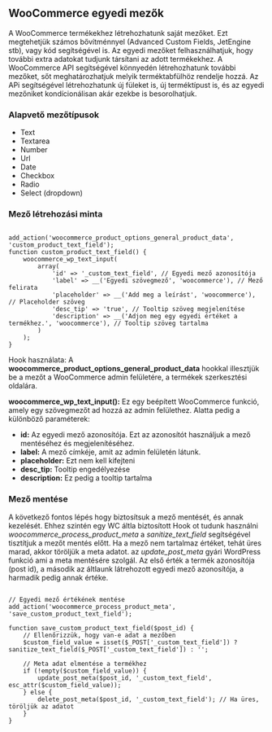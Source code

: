 ## WooCommerce egyedi mezők

A WooCommerce termékekhez létrehozhatunk saját mezőket. Ezt megtehetjük számos bővítménnyel (Advanced Custom Fields, JetEngine stb), vagy kód segítségével is. Az egyedi mezőket felhasználhatjuk, hogy további extra adatokat tudjunk társítani az adott termékekhez. A WooCommerce API segítségével 
könnyedén létrehozhatunk további mezőket, sőt meghatározhatjuk melyik terméktabfülhöz rendelje hozzá. Az APi segítségével létrehozhatunk új füleket is, új terméktípust is, és az egyedi mezőniket kondícionálisan akár ezekbe is besorolhatjuk. 

### Alapvető mezőtípusok

* Text
* Textarea
* Number
* Url
* Date
* Checkbox
* Radio
* Select (dropdown)

### Mező létrehozási minta

```

add_action('woocommerce_product_options_general_product_data', 'custom_product_text_field');
function custom_product_text_field() {
    woocommerce_wp_text_input(
        array(
            'id' => '_custom_text_field', // Egyedi mező azonosítója
            'label' => __('Egyedi szövegmező', 'woocommerce'), // Mező felirata
            'placeholder' => __('Add meg a leírást', 'woocommerce'), // Placeholder szöveg
            'desc_tip' => 'true', // Tooltip szöveg megjelenítése
            'description' => __('Adjon meg egy egyedi értéket a termékhez.', 'woocommerce'), // Tooltip szöveg tartalma
        )
    );
}

```

Hook használata: A **woocommerce_product_options_general_product_data** hookkal illesztjük be a mezőt a WooCommerce admin felületére, a termékek szerkesztési oldalára.


**woocommerce_wp_text_input():** Ez egy beépített WooCommerce funkció, amely egy szövegmezőt ad hozzá az admin felülethez. Alatta pedig a különböző paraméterek:
* **id:** Az egyedi mező azonosítója. Ezt az azonosítót használjuk a mező mentéséhez és megjelenítéséhez.
* **label:** A mező címkéje, amit az admin felületén látunk.
* **placeholder:** Ezt nem kell kifejteni
* **desc_tip:** Tooltip engedélyezése
* **description:** Ez pedig a tooltip tartalma

### Mező mentése

A következő fontos lépés hogy biztosítsuk a mező mentését, és annak kezelését. Ehhez szintén egy WC áltla biztosított Hook ot tudunk használni *woocommerce_process_product_meta* a *sanitize_text_field* segítségével tisztítjuk a mezőt mentés előtt.
Ha a mező nem tartalmaz értéket, tehát üres marad, akkor töröljük a meta adatot. az *update_post_meta* gyári WordPress funkció ami a meta mentésére szolgál. Az első érték a termék azonosítója (post id), a második az áltlaunk látrehozott egyedi mező azonosítója, a harmadik pedig annak értéke.

```

// Egyedi mező értékének mentése
add_action('woocommerce_process_product_meta', 'save_custom_product_text_field');

function save_custom_product_text_field($post_id) {
    // Ellenőrizzük, hogy van-e adat a mezőben
    $custom_field_value = isset($_POST['_custom_text_field']) ? sanitize_text_field($_POST['_custom_text_field']) : '';

    // Meta adat elmentése a termékhez
    if (!empty($custom_field_value)) {
        update_post_meta($post_id, '_custom_text_field', esc_attr($custom_field_value));
    } else {
        delete_post_meta($post_id, '_custom_text_field'); // Ha üres, töröljük az adatot
    }
}
```
